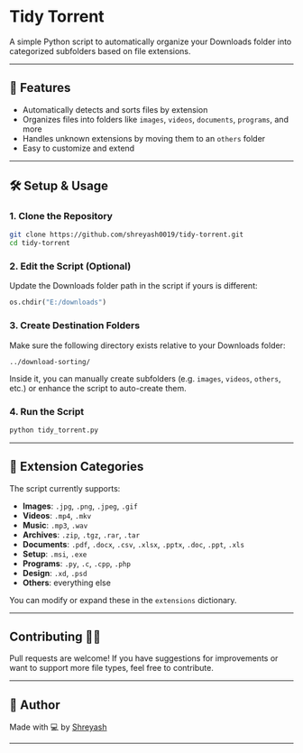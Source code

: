 # Tidy Torrent

A simple Python script to automatically organize your Downloads folder into categorized subfolders based on file extensions.

---

## 📁 Features
- Automatically detects and sorts files by extension
- Organizes files into folders like `images`, `videos`, `documents`, `programs`, and more
- Handles unknown extensions by moving them to an `others` folder
- Easy to customize and extend

---

## 🛠️ Setup & Usage

### 1. Clone the Repository
```bash
git clone https://github.com/shreyash0019/tidy-torrent.git
cd tidy-torrent
```

### 2. Edit the Script (Optional)
Update the Downloads folder path in the script if yours is different:
```python
os.chdir("E:/downloads")
```

### 3. Create Destination Folders
Make sure the following directory exists relative to your Downloads folder:
```
../download-sorting/
```
Inside it, you can manually create subfolders (e.g. `images`, `videos`, `others`, etc.) or enhance the script to auto-create them.

### 4. Run the Script
```bash
python tidy_torrent.py
```

---

## 🧩 Extension Categories
The script currently supports:
- **Images**: `.jpg`, `.png`, `.jpeg`, `.gif`
- **Videos**: `.mp4`, `.mkv`
- **Music**: `.mp3`, `.wav`
- **Archives**: `.zip`, `.tgz`, `.rar`, `.tar`
- **Documents**: `.pdf`, `.docx`, `.csv`, `.xlsx`, `.pptx`, `.doc`, `.ppt`, `.xls`
- **Setup**: `.msi`, `.exe`
- **Programs**: `.py`, `.c`, `.cpp`, `.php`
- **Design**: `.xd`, `.psd`
- **Others**: everything else

You can modify or expand these in the `extensions` dictionary.

---

##  Contributing 🤍🤝
Pull requests are welcome! If you have suggestions for improvements or want to support more file types, feel free to contribute.

---



## 🙌 Author
Made with 💻 by [Shreyash](https://github.com/shreyash0019)

---

